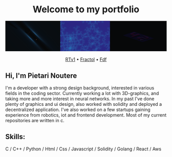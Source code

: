 <h1 align="center">Welcome to my portfolio</h1>

<img src="graphics.png"></img>
<p align="center">
  <a href="https://github.com/PietarTheWise/rtv1">RTv1</a> •
  <a href="https://github.com/PietarTheWise/fractol">Fractol</a> •
  <a href="https://github.com/PietarTheWise/fdf">Fdf</a>
</p>

## Hi, I'm Pietari Noutere

<p>
  I'm a developer with a strong design background, interested in various fields in the coding sector. Currently working a lot with 3D-graphics, and taking more and more interest in neural networks. In my past I've done plenty of graphics and ui design, also worked with solidity and deployed a decentralized application. I've also worked on a few startups gaining experience from robotics, iot and frontend development. Most of my current repositories are written in c.
</p>

## Skills:

C / C++ / Python / Html / Css / Javascript / Solidity / Golang / React / Aws
